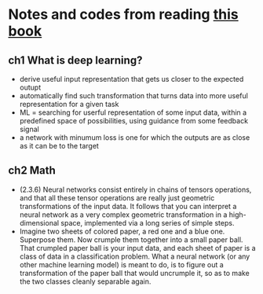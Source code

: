 # Notes and codes from reading [this book](https://www.manning.com/books/deep-learning-with-python)

## ch1 What is deep learning?
* derive useful input representation that gets us closer to the expected outupt
* automatically find such transformation that turns data into more useful representation for a given task
* ML = searching for userful representation of some input data, within a predefined space of possibilities, using guidance from some feedback signal
* a network with minumum loss is one for which the outputs are as close as it can be to the target

## ch2 Math
* (2.3.6) Neural networks consist entirely in chains of tensors operations, and that all these tensor operations are really just geometric transformations of the input data. It follows that you can interpret a neural network as a very complex geometric transformation in a high-dimensional space, implemented via a long series of simple steps.
* Imagine two sheets of colored paper, a red one and a blue one. Superpose them. Now crumple them together into a small paper ball. That crumpled paper ball is your input data, and each sheet of paper is a class of data in a classification problem. What a neural network (or any other machine learning model) is meant to do, is to figure out a transformation of the paper ball that would uncrumple it, so as to make the two classes cleanly separable again.